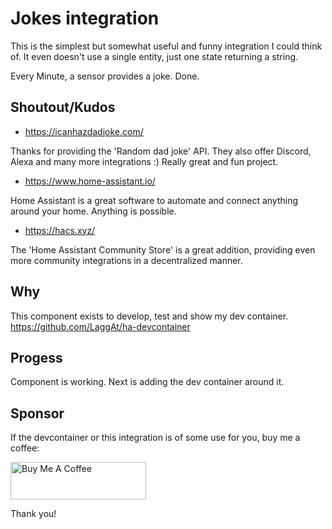 # Jokes integration

This is the simplest but somewhat useful and funny integration I could think of. It even doesn't use a single entity, just one state returning a string.

Every Minute, a sensor provides a joke. Done.

## Shoutout/Kudos

* https://icanhazdadjoke.com/

Thanks for providing the 'Random dad joke' API. They also offer Discord, Alexa and many more integrations :) Really great and fun project.

* https://www.home-assistant.io/

Home Assistant is a great software to automate and connect anything around your home. Anything is possible.

* https://hacs.xyz/

The 'Home Assistant Community Store' is a great addition, providing even more community integrations in a decentralized manner.

## Why

This component exists to develop, test and show my dev container.
https://github.com/LaggAt/ha-devcontainer

## Progess

Component is working. Next is adding the dev container around it.

## Sponsor

If the devcontainer or this integration is of some use for you, buy me a coffee:

<a href="https://www.buymeacoffee.com/LaggAt" target="_blank"><img src="https://cdn.buymeacoffee.com/buttons/v2/default-yellow.png" alt="Buy Me A Coffee" style="height: 60px !important;width: 217px !important;" ></a>

Thank you!
